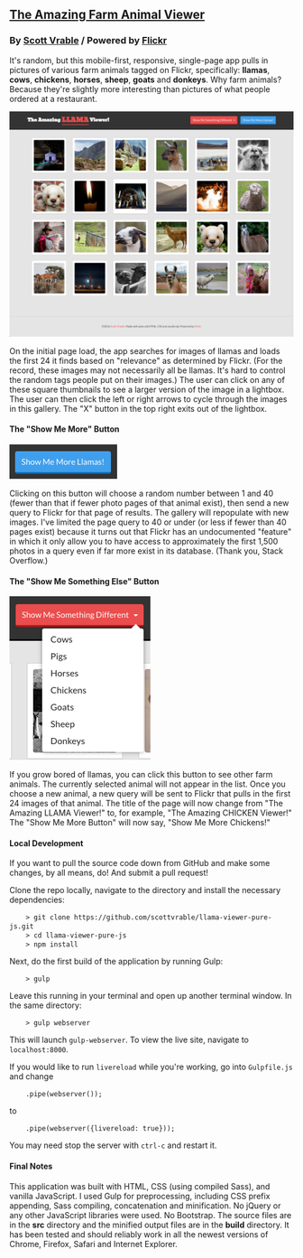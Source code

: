 ## [The Amazing Farm Animal Viewer](http://vrab.us/llama-viewer)
### By [Scott Vrable](http://scottvrable.com) / Powered by [Flickr](http://flickr.com)

It's random, but this mobile-first, responsive, single-page app pulls in pictures of various farm animals tagged on Flickr, specifically: **llamas**, **cows**, **chickens**, **horses**, **sheep**, **goats** and **donkeys**. Why farm animals? Because they're slightly more interesting than pictures of what people ordered at a restaurant.

![llama viewer screenshot](https://raw.githubusercontent.com/scottvrable/llama-viewer-pure-js/master/screenshots/llama-viewer-screenshot.png)

On the initial page load, the app searches for images of llamas and loads the first 24 it finds based on "relevance" as determined by Flickr. (For the record, these images may not necessarily all be llamas. It's hard to control the random tags people put on their images.) The user can click on any of these square thumbnails to see a larger version of the image in a lightbox. The user can then click the left or right arrows to cycle through the images in this gallery. The "X" button in the top right exits out of the lightbox.

#### The "Show Me More" Button

![show me more button](https://github.com/scottvrable/llama-viewer-pure-js/blob/master/screenshots/show-me-more-button.png)

Clicking on this button will choose a random number between 1 and 40 (fewer than that if fewer photo pages of that animal exist), then send a new query to Flickr for that page of results. The gallery will repopulate with new images. I've limited the page query to 40 or under (or less if fewer than 40 pages exist) because it turns out that Flickr has an undocumented "feature" in which it only allow you to have access to approximately the first 1,500 photos in a query even if far more exist in its database. (Thank you, Stack Overflow.)

#### The "Show Me Something Else" Button

![show me something else button](https://raw.githubusercontent.com/scottvrable/llama-viewer-pure-js/master/screenshots/show-me-something-else-button.png)

If you grow bored of llamas, you can click this button to see other farm animals. The currently selected animal will not appear in the list. Once you choose a new animal, a new query will be sent to Flickr that pulls in the first 24 images of that animal. The title of the page will now change from "The Amazing LLAMA Viewer!" to, for example, "The Amazing CHICKEN Viewer!" The "Show Me More Button" will now say, "Show Me More Chickens!"

#### Local Development

If you want to pull the source code down from GitHub and make some changes, by all means, do! And submit a pull request!

Clone the repo locally, navigate to the directory and install the necessary dependencies:

```
	> git clone https://github.com/scottvrable/llama-viewer-pure-js.git
	> cd llama-viewer-pure-js
	> npm install  
```

Next, do the first build of the application by running Gulp:

```
	> gulp
```

Leave this running in your terminal and open up another terminal window. In the same directory:

```
	> gulp webserver
```

This will launch `gulp-webserver`. To view the live site, navigate to `localhost:8000`.

If you would like to run `livereload` while you're working, go into `Gulpfile.js` and change

```
	.pipe(webserver());
```

to

```
	.pipe(webserver({livereload: true}));
```

You may need stop the server with `ctrl-c` and restart it.

#### Final Notes

This application was built with HTML, CSS (using compiled Sass), and vanilla JavaScript. I used Gulp for preprocessing, including CSS prefix appending, Sass compiling, concatenation and minification. No jQuery or any other JavaScript libraries were used. No Bootstrap. The source files are in the **src** directory and the minified output files are in the **build** directory. It has been tested and should reliably work in all the newest versions of Chrome, Firefox, Safari and Internet Explorer.
